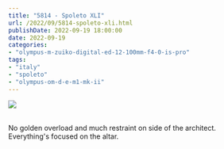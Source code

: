 ```yaml
---
title: "5814 - Spoleto XLI"
url: /2022/09/5814-spoleto-xli.html
publishDate: 2022-09-19 18:00:00
date: 2022-09-19
categories:
- "olympus-m-zuiko-digital-ed-12-100mm-f4-0-is-pro"
tags:
- "italy"
- "spoleto"
- "olympus-om-d-e-m1-mk-ii"
---
```

<div class="container">
<div class="center"><a target="_blank" href="https://d25zfm9zpd7gm5.cloudfront.net/1200x1200/2019/20190906_174956_lr.jpg"><img class="webfeedsFeaturedVisual" src="https://d25zfm9zpd7gm5.cloudfront.net/0600x0600/2019/20190906_174956_lr.jpg" /></a></div>
</div>
<br />

No golden overload and much restraint on side of the
architect. Everything's focused on the altar.
